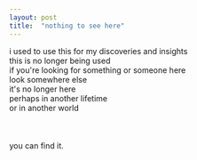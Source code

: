 ```yaml
---
layout: post
title:  "nothing to see here"
---
```


i used to use this for my discoveries and insights<br>
this is no longer being used<br>
if you're looking for something or someone here<br>
look somewhere else<br>
it's no longer here<br>
perhaps in another lifetime<br>
or in another world<br>
<br>
<br>
<br>
you can find it.






